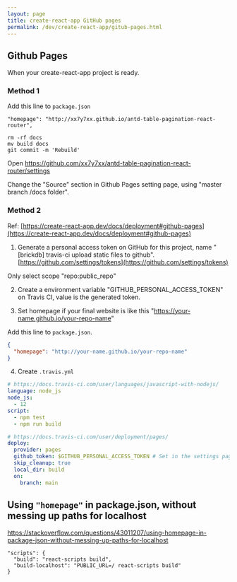 ```yaml
---
layout: page
title: create-react-app GitHub pages
permalink: /dev/create-react-app/gitub-pages.html
---
```


## Github Pages

When your create-react-app project is ready.

### Method 1

Add this line to `package.json`

```
"homepage": "http://xx7y7xx.github.io/antd-table-pagination-react-router",
```

```
rm -rf docs
mv build docs
git commit -m 'Rebuild'
```

Open https://github.com/xx7y7xx/antd-table-pagination-react-router/settings

Change the "Source" section in Github Pages setting page, using "master branch /docs folder".

### Method 2

Ref: [https://create-react-app.dev/docs/deployment#github-pages](https://create-react-app.dev/docs/deployment#github-pages)

1. Generate a personal access token on GitHub for this project, name "[brickdb] travis-ci upload static files to github". [https://github.com/settings/tokens](https://github.com/settings/tokens)

Only select scope "repo:public_repo"

2. Create a environment variable "GITHUB_PERSONAL_ACCESS_TOKEN" on Travis CI, value is the generated token.

3. Set homepage if your final website is like this "https://your-name.github.io/your-repo-name"

Add this line to `package.json`.

```json
{
  "homepage": "http://your-name.github.io/your-repo-name"
}
```

4. Create `.travis.yml`

```yml
# https://docs.travis-ci.com/user/languages/javascript-with-nodejs/
language: node_js
node_js:
  - 12
script:
  - npm test
  - npm run build

# https://docs.travis-ci.com/user/deployment/pages/
deploy:
  provider: pages
  github_token: $GITHUB_PERSONAL_ACCESS_TOKEN # Set in the settings page of your repository, as a secure variable
  skip_cleanup: true
  local_dir: build
  on:
    branch: main
```

## Using `"homepage"` in package.json, without messing up paths for localhost

https://stackoverflow.com/questions/43011207/using-homepage-in-package-json-without-messing-up-paths-for-localhost

```
"scripts": {
  "build": "react-scripts build",
  "build-localhost": "PUBLIC_URL=/ react-scripts build"
}
```
